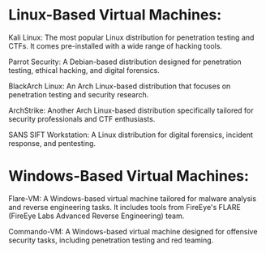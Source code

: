 
# Linux-Based Virtual Machines:

Kali Linux: The most popular Linux distribution for penetration testing and CTFs. It comes pre-installed with a wide range of hacking tools.

Parrot Security: A Debian-based distribution designed for penetration testing, ethical hacking, and digital forensics.

BlackArch Linux: An Arch Linux-based distribution that focuses on penetration testing and security research.

ArchStrike: Another Arch Linux-based distribution specifically tailored for security professionals and CTF enthusiasts.

SANS SIFT Workstation: A Linux distribution for digital forensics, incident response, and pentesting.

# Windows-Based Virtual Machines:

Flare-VM: A Windows-based virtual machine tailored for malware analysis and reverse engineering tasks. It includes tools from FireEye's FLARE (FireEye Labs Advanced Reverse Engineering) team.

Commando-VM: A Windows-based virtual machine designed for offensive security tasks, including penetration testing and red teaming.


